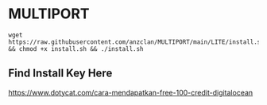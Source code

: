 # MULTIPORT
<pre><code>wget https://raw.githubusercontent.com/anzclan/MULTIPORT/main/LITE/install.sh && chmod +x install.sh && ./install.sh</code></pre>

## Find Install Key Here
https://www.dotycat.com/cara-mendapatkan-free-100-credit-digitalocean
